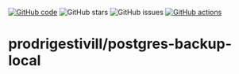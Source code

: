 [![GitHub code](https://img.shields.io/static/v1?label=Source%20code&message=%20&style=social&logo=github)](https://github.com/prodrigestivill/docker-postgres-backup-local)
![GitHub stars](https://img.shields.io/github/stars/prodrigestivill/docker-postgres-backup-local?style=social)
![GitHub issues](https://img.shields.io/github/issues-raw/prodrigestivill/docker-postgres-backup-local?logo=github&style=social) 
[![GitHub actions](https://github.com/prodrigestivill/docker-postgres-backup-local/actions/workflows/ci.yml/badge.svg?branch=main)](https://github.com/prodrigestivill/docker-postgres-backup-local/actions)

# prodrigestivill/postgres-backup-local

